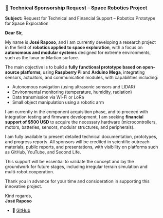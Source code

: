 ### 📄 **Technical Sponsorship Request – Space Robotics Project**

**Subject:** Request for Technical and Financial Support – Robotics Prototype for Space Exploration

**Dear Sir,**

My name is **José Raposo**, and I am currently developing a research project in the field of **robotics applied to space exploration**, with a focus on **autonomous and modular systems** designed for extreme environments, such as the lunar or Martian surface.

The main objective is to build a **fully functional prototype based on open-source platforms**, using **Raspberry Pi** and **Arduino Mega**, integrating sensors, actuators, and communication modules, with capabilities including:

- Autonomous navigation (using ultrasonic sensors and LIDAR)  
- Environmental monitoring (temperature, humidity, radiation)  
- Data transmission via Wi-Fi or LoRa  
- Small object manipulation using a robotic arm

I am currently in the component acquisition phase, and to proceed with integration testing and firmware development, I am seeking **financial support of $500 USD** to acquire the necessary hardware (microcontrollers, motors, batteries, sensors, modular structures, and peripherals).

I am fully available to present detailed technical documentation, prototypes, and progress reports. All sponsors will be credited in scientific outreach materials, public reports, and presentations, with visibility on platforms such as GitHub, YouTube, and Second Life.

This support will be essential to validate the concept and lay the groundwork for future stages, including irregular terrain simulation and multi-robot cooperation.

Thank you in advance for your time and consideration in supporting this innovative project.

Kind regards,  
**José Raposo** 
- 🔗 [GitHub](https://github.com/0joseDark) 



